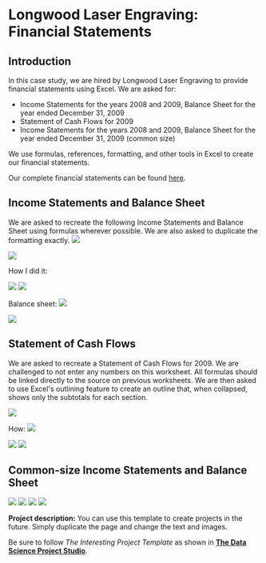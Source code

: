 # Longwood Laser Engraving: Financial Statements

## Introduction
In this case study, we are hired by Longwood Laser Engraving to provide financial statements using Excel. We are asked for:
- Income Statements for the years 2008 and 2009, Balance Sheet for the year ended December 31, 2009
- Statement of Cash Flows for 2009
- Income Statements for the years 2008 and 2009, Balance Sheet for the year ended December 31, 2009 (common size)

We use formulas, references, formatting, and other tools in Excel to create our financial statements. 

Our complete financial statements can be found [here](https://drive.google.com/drive/folders/1dpJE3-EFm5VbwNiuN-lKzWQC7l3n6_P4?usp=sharing).

## Income Statements and Balance Sheet
We are asked to recreate the following Income Statements and Balance Sheet using formulas wherever possible. We are also asked to duplicate the formatting exactly.
<img src="images/original data - income statements.png?raw=true"/>

<img src="images/original data - balance sheet.png?raw=true"/>

How I did it:

<img src="images/income statements formulas.png?raw=true"/>

<img src="images/income statements.png?raw=true"/>

Balance sheet:
<img src="images/balance sheet formulas.png?raw=true"/>

<img src="images/balance sheet.png?raw=true"/>

## Statement of Cash Flows
We are asked to recreate a Statement of Cash Flows for 2009. We are challenged to not enter any numbers on this worksheet. All formulas should be linked directly to the source on previous worksheets. We are then asked to use Excel's outlining feature to create an outline that, when collapsed, shows only the subtotals for each section.

<img src="images/original data - statement of cash flows.png?raw=true"/>


How:
<img src="images/statement of cash flows formulas.png?raw=true"/>

<img src="images/statement of cash flows.png?raw=true"/>

<img src="images/statement of cash flows collapsed.png?raw=true"/>

## Common-size Income Statements and Balance Sheet


<img src="images/income statements common-size formulas.png?raw=true"/>

<img src="images/income statements common-size.png?raw=true"/>

<img src="images/balance sheet common-size formulas.png?raw=true"/>

<img src="images/balance sheet common-size.png?raw=true"/>









**Project description:** You can use this template to create projects in the future. Simply duplicate the page and change the text and images. 

Be sure to follow *The Interesting Project Template* as shown in [**The Data Science Project Studio**](https://www.datacareerjumpstart.com/products/the-data-science-project-studio/categories/2150357707/posts/2158441592). 
